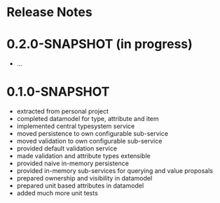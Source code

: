 Release Notes
=============

# 0.2.0-SNAPSHOT (in progress)
- ...

# 0.1.0-SNAPSHOT
- extracted from personal project
- completed datamodel for type, attribute and item
- implemented central typesystem service
- moved persistence to own configurable sub-service
- moved validation to own configurable sub-service
- provided default validation service
- made validation and attribute types extensible
- provided naive in-memory persistence
- provided in-memory sub-services for querying and value proposals
- prepared ownership and visibility in datamodel
- prepared unit based attributes in datamodel
- added much more unit tests
